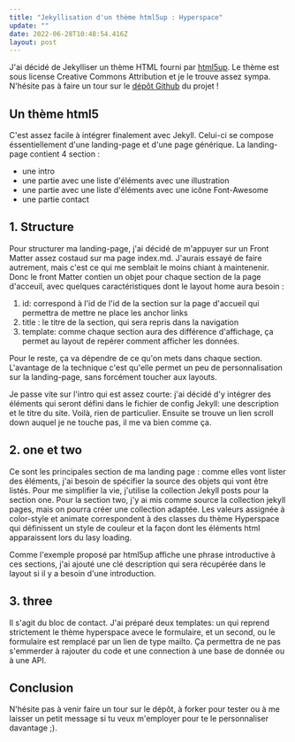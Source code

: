 ```yaml
---
title: "Jekyllisation d'un thème html5up : Hyperspace"
update: ""
date: 2022-06-28T10:48:54.416Z
layout: post
---
```

J'ai décidé de Jekylliser un thème HTML fourni par [html5up](https://html5up.net/). Le thème est sous license Creative Commons Attribution et je le trouve assez sympa. N'hésite pas à faire un tour sur le [dépôt Github](https://github.com/dadatoa/hyperspace-html5up-jekyll) du projet !

## Un thème html5

C'est assez facile à intégrer finalement avec Jekyll. Celui-ci se compose éssentiellement d'une landing-page et d'une page générique. La landing-page contient 4 section : 

* une intro
* une partie avec une liste d'éléments avec une illustration
* une partie avec une liste d'éléments avec une icône Font-Awesome
* une partie contact

## 1. Structure

Pour structurer ma landing-page, j'ai décidé de m'appuyer sur un Front Matter assez costaud sur ma page index.md. J'aurais essayé de faire autrement, mais c'est ce qui me semblait le moins chiant à maintenenir. Donc le front Matter contien un objet pour chaque section de la page d'acceuil, avec quelques caractéristiques dont le layout home aura besoin :

1. id: correspond à l'id de l'id de la section sur la page d'accueil qui permettra de mettre ne place les anchor links
2. title : le titre de la section, qui sera repris dans la navigation
3. template: comme chaque section aura des différence d'affichage, ça permet au layout de repérer comment afficher les données. 

Pour le reste, ça va dépendre de ce qu'on mets dans chaque section. L'avantage de la technique c'est qu'elle permet un peu de personnalisation sur la landing-page, sans forcément toucher aux layouts.

Je passe vite sur l'intro qui est assez courte: j'ai décidé d'y intégrer des éléments qui seront défini dans le fichier de config Jekyll: une description et le titre du site. Voilà, rien de particulier. Ensuite se trouve un lien scroll down auquel je ne touche pas, il me va bien comme ça.

## 2. one et two

Ce sont les principales section de ma landing page : comme elles vont lister des éléments, j'ai besoin de spécifier la source des objets qui vont être listés. Pour me simplifier la vie, j'utilise la collection Jekyll posts pour la section one. Pour la section two, j'y ai mis comme source la collection jekyll pages, mais on pourra créer une collection adaptée. Les valeurs assignée à color-style et animate correspondent à des classes du thème Hyperspace qui définissent un style de couleur et la façon dont les éléments html apparaissent lors du lasy loading. 

Comme l'exemple proposé par html5up affiche une phrase introductive à ces sections, j'ai ajouté une clé description qui sera récupérée dans le layout si il y a besoin d'une introduction.

## 3. three

Il s'agit du bloc de contact. J'ai préparé deux templates: un qui reprend strictement le thème hyperspace avece le formulaire, et un second, ou le formulaire est remplacé par un lien de type mailto. Ça permettra de ne pas s'emmerder à rajouter du code et une connection à une base de donnée ou à une API.

## Conclusion

N'hésite pas à venir faire un tour sur le dépôt, à forker pour tester ou à me laisser un petit message si tu veux m'employer pour te le personnaliser davantage ;).